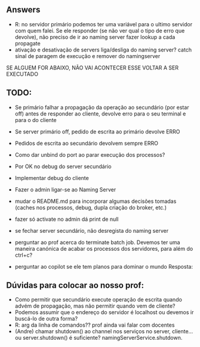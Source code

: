 ## Answers

- R: no servidor primário podemos ter uma variável para o ultimo servidor com quem falei. Se ele responder (se não ver qual o tipo de erro que devolve), não preciso de ir ao naming server fazer lookup a cada propagate
- ativação e desativação de servers liga/desliga do naming server? catch sinal de paragem de execução e remover do namingserver


SE ALGUEM FOR ABAIXO, NÃO VAI ACONTECER ESSE VOLTAR A SER EXECUTADO

## TODO:
- Se primário falhar a propagação da operação ao secundário (por estar off) antes de responder ao cliente, devolve erro para o seu terminal e para o do cliente
- Se server primário off, pedido de escrita ao primário devolve ERRO
- Pedidos de escrita ao secundário devolvem sempre ERRO
- Como dar unbind do port ao parar execução dos processos?
- Por OK no debug do server secundário
- Implementar debug do cliente
- Fazer o admin ligar-se ao Naming Server
- mudar o README.md para incorporar algumas decisões tomadas (caches nos processos, debug, dupla criação do broker, etc.)

- fazer só activate no admin dá print de null
- se fechar server secundário, não desregista do naming server
- perguntar ao prof acerca do terminate batch job. Devemos ter uma maneira canónica de acabar os processos dos servidores, para além do ctrl+c?
- perguntar ao copilot se ele tem planos para dominar o mundo
Resposta: 

## Dúvidas para colocar ao nosso prof:
- Como permitir que secundário execute operação de escrita quando advém de propagação, mas não permitir quando vem de cliente?
- Podemos assumir que o endereço do servidor é localhost ou devemos ir buscá-lo de outra forma?
- R: arg da linha de comandos?? prof ainda vai falar com docentes
- (Andre) chamar shutdown() ao channel nos serviços no server, cliente... ou server.shutdown() é suficiente? namingServerService.shutdown.